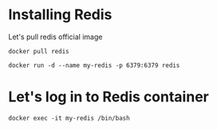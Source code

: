 # Installing Redis
Let's pull redis official image

```
docker pull redis
```

```
docker run -d --name my-redis -p 6379:6379 redis
```

# Let's log in to Redis container

```
docker exec -it my-redis /bin/bash
```
